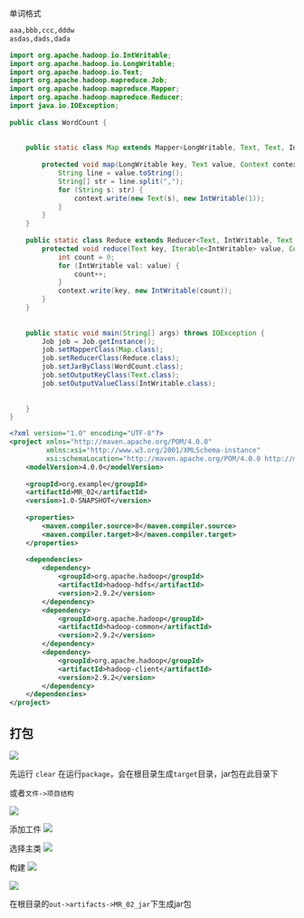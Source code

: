 单词格式

```txt
aaa,bbb,ccc,dddw
asdas,dads,dada
```


```java
import org.apache.hadoop.io.IntWritable;  
import org.apache.hadoop.io.LongWritable;  
import org.apache.hadoop.io.Text;  
import org.apache.hadoop.mapreduce.Job;  
import org.apache.hadoop.mapreduce.Mapper;  
import org.apache.hadoop.mapreduce.Reducer;  
import java.io.IOException;  
  
public class WordCount {  
  
  
    public static class Map extends Mapper<LongWritable, Text, Text, IntWritable> {  
  
        protected void map(LongWritable key, Text value, Context context) throws IOException, InterruptedException {  
            String line = value.toString();  
            String[] str = line.split(",");  
            for (String s: str) {  
                context.write(new Text(s), new IntWritable(1));  
            }  
        }  
    }  
  
    public static class Reduce extends Reducer<Text, IntWritable, Text, IntWritable> {  
        protected void reduce(Text key, Iterable<IntWritable> value, Context context) throws IOException, InterruptedException {  
            int count = 0;  
            for (IntWritable val: value) {  
                count++;  
            }  
            context.write(key, new IntWritable(count));  
        }  
    }  
  
  
    public static void main(String[] args) throws IOException {  
        Job job = Job.getInstance();  
        job.setMapperClass(Map.class);  
        job.setReducerClass(Reduce.class);  
        job.setJarByClass(WordCount.class);  
        job.setOutputKeyClass(Text.class);  
        job.setOutputValueClass(IntWritable.class);  
  
          
    }  
}
```


```xml
<?xml version="1.0" encoding="UTF-8"?>  
<project xmlns="http://maven.apache.org/POM/4.0.0"  
         xmlns:xsi="http://www.w3.org/2001/XMLSchema-instance"  
         xsi:schemaLocation="http://maven.apache.org/POM/4.0.0 http://maven.apache.org/xsd/maven-4.0.0.xsd">  
    <modelVersion>4.0.0</modelVersion>  
  
    <groupId>org.example</groupId>  
    <artifactId>MR_02</artifactId>  
    <version>1.0-SNAPSHOT</version>  
  
    <properties>  
        <maven.compiler.source>8</maven.compiler.source>  
        <maven.compiler.target>8</maven.compiler.target>  
    </properties>  
  
    <dependencies>  
        <dependency>  
            <groupId>org.apache.hadoop</groupId>  
            <artifactId>hadoop-hdfs</artifactId>  
            <version>2.9.2</version>  
        </dependency>  
        <dependency>  
            <groupId>org.apache.hadoop</groupId>  
            <artifactId>hadoop-common</artifactId>  
            <version>2.9.2</version>  
        </dependency>  
        <dependency>  
            <groupId>org.apache.hadoop</groupId>  
            <artifactId>hadoop-client</artifactId>  
            <version>2.9.2</version>  
        </dependency>  
    </dependencies>  
</project>
```

## 打包

![](../../markdown_img/Pasted%20image%2020220901110229.png)

先运行 `clear` 在运行`package`，会在根目录生成`target`目录，jar包在此目录下

或者`文件->项目结构`

![](../../markdown_img/Pasted%20image%2020220901110344.png)

添加工件
![](../../markdown_img/Pasted%20image%2020220901110359.png)

选择主类
![](../../markdown_img/Pasted%20image%2020220901110415.png)

构建
![](../../markdown_img/Pasted%20image%2020220901110500.png)

![](../../markdown_img/Pasted%20image%2020220901110508.png)

在根目录的`out->artifacts->MR_02_jar`下生成jar包

